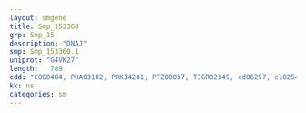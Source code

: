 ```yaml
---
layout: smgene
title: Smp_153360
grp: Smp_15
description: "DNAJ"
smp: Smp_153360.1
uniprot: "G4VK27"
length:   789
cdd: "COG0484, PHA03102, PRK14281, PTZ00037, TIGR02349, cd06257, cl02542, pfam00226, smart00271"
kk: ns
categories: sm
---
```

